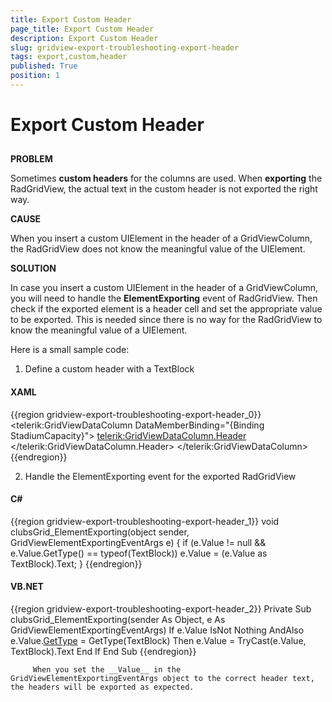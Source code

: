 ```yaml
---
title: Export Custom Header
page_title: Export Custom Header
description: Export Custom Header
slug: gridview-export-troubleshooting-export-header
tags: export,custom,header
published: True
position: 1
---
```


# Export Custom Header



## 

__PROBLEM__

Sometimes __custom headers__ for the columns are used. When __exporting__ the RadGridView, the actual text in the custom header is not exported the right way.
        



__CAUSE__

When you insert a custom UIElement in the header of a GridViewColumn, the RadGridView does not know the meaningful value of the UIElement.



__SOLUTION__

In case you insert a custom UIElement in the header of a GridViewColumn,
          you will need to handle the __ElementExporting__ event of RadGridView. Then check if the exported element is a header cell and set the appropriate value to be exported. This is needed since
          there is no way for the RadGridView to know the meaningful value of a UIElement.
          

Here is a small sample code:
        

1. Define a custom header with a TextBlock
        

#### __XAML__

{{region gridview-export-troubleshooting-export-header_0}}
	<telerik:GridViewDataColumn DataMemberBinding="{Binding StadiumCapacity}">
	    <telerik:GridViewDataColumn.Header>
	        <TextBlock Text="Stadium capacity (seats)"
	                        TextWrapping="Wrap"/>
	    </telerik:GridViewDataColumn.Header>
	</telerik:GridViewDataColumn>
	{{endregion}}



2. Handle the ElementExporting event for the exported RadGridView
        

#### __C#__

{{region gridview-export-troubleshooting-export-header_1}}
	void clubsGrid_ElementExporting(object sender, GridViewElementExportingEventArgs e)
	{
	    if (e.Value != null && e.Value.GetType() == typeof(TextBlock))
	         e.Value = (e.Value as TextBlock).Text;
	}
	{{endregion}}



#### __VB.NET__

{{region gridview-export-troubleshooting-export-header_2}}
	Private Sub clubsGrid_ElementExporting(sender As Object, e As GridViewElementExportingEventArgs)
	        If e.Value IsNot Nothing AndAlso e.Value.[GetType]() = GetType(TextBlock) Then
	            e.Value = TryCast(e.Value, TextBlock).Text
	        End If
	    End Sub
	{{endregion}}


         When you set the __Value__ in the GridViewElementExportingEventArgs object to the correct header text, the headers will be exported as expected.
        


